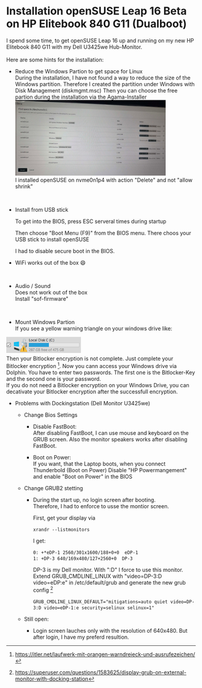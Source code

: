 # Installation openSUSE Leap 16 Beta on HP Elitebook 840 G11 (Dualboot)

I spend some time, to get openSUSE Leap 16 up and running on my new HP Elitebook 840 G11 with my Dell U3425we Hub-Monitor.
<br><br>
Here are some hints for the installation:
<br>

- Reduce the Windows Partion to get space for Linux<br>
    During the installation, I have not found a way to reduce the size of the Windows partition. Therefore I created the partition under Windows with Disk Management (diskmgmt.msc)
    Then you can choose the free partion during the installation via the Agama-Installer <br>
    <img src="AgamaPartions.jpg" width="400" > <br>
    I installed openSUSE on nvme0n1p4 with action "Delete" and not "allow shrink"

<br>

-   Install from USB stick<br>
    
    To get into the BIOS, press ESC serveral times during startup

    Then choose "Boot Menu (F9)" from the BIOS menu.
    There choos your USB stick to install openSUSE

    I had to disable secure boot in the BIOS.

-   WiFi works out of the box :smile:
<br>

-   Audio / Sound<br>
    Does not  work out of the box<br>
    Install "sof-firmware"
<br>

-   Mount Windows Partion<br>
   If you see a yellow warning triangle on your windows drive like:<br>

   <img src="BitlockerWarnung.PNG" width="200" > <br>
   Then your Bitlocker encryption is not complete. Just complete your Bitlocker encryption [^1]. Now you cann access your Windows drive via Dolphin. You have to enter two passwords. The first one is the Bitlocker-Key and the second one is your password. <br>If you do not need a Bitlocker encryption on your Windows Drive, you can decativate your Bitlocker encryption after the successfull encryption.


-   Problems with Dockingstation (Dell Monitor U3425we)<br>

    *   Change Bios Settings

        +   Disable FastBoot:<br>
        After disabling FastBoot, I can use mouse and keyboard on the GRUB screen.
        Also the monitor speakers works after disabling FastBoot.

        + Boot on Power:<br>
        If you want, that the Laptop boots, when you connect Thunderbold (Boot on Power)
        Disable "HP Powermangement" and enable "Boot on Power" in the BIOS
        
    *   Change GRUB2 stetting
        +   During the start up, no login screen after booting.<br>
             Therefore, I had to enforce to usse the montior screen.

             First, get your display via<br>
            ```
            xrandr --listmonitors 
            ```


            I get:<br> 
            ```
            0: +*eDP-1 2560/301x1600/188+0+0  eDP-1
            1: +DP-3 640/169x480/127+2560+0  DP-3
            ```
            DP-3 is my Dell monitor. With ":D" I force to use this monitor.<br>
            Extend GRUB_CMDLINE_LINUX with "video=DP-3:D video=eDP:e" in /etc/default/grub and generate the new grub config [^2] <br>
            ```
            GRUB_CMDLINE_LINUX_DEFAULT="mitigations=auto quiet video=DP-3:D video=eDP-1:e security=selinux selinux=1"
            ```


    *   Still open:<br>
        +    Login screen lauches only with the resolution of 640x480. But after login, I have my preferd resultion.

[^1]: https://itler.net/laufwerk-mit-orangen-warndreieck-und-ausrufezeichen/

[^2]: https://superuser.com/questions/1583625/display-grub-on-external-monitor-with-docking-station
